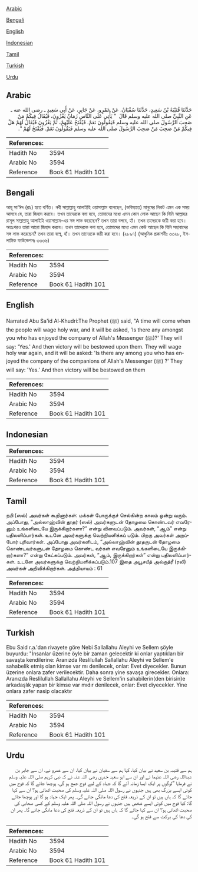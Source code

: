 [Arabic](#arabic)

[Bengali](#bengali)

[English](#english)

[Indonesian](#indonesian)

[Tamil](#tamil)

[Turkish](#turkish)

[Urdu](#urdu)

## Arabic


<div dir="rtl" lang="ar" style={{fontSize:'larger',backgroundColor:'#f8f9fa',padding:20}}>
حَدَّثَنَا قُتَيْبَةُ بْنُ سَعِيدٍ، حَدَّثَنَا سُفْيَانُ، عَنْ عَمْرٍو، عَنْ جَابِرٍ، عَنْ أَبِي سَعِيدٍ ـ رضى الله عنه ـ عَنِ النَّبِيِّ صلى الله عليه وسلم قَالَ ‏ "‏ يَأْتِي عَلَى النَّاسِ زَمَانٌ يَغْزُونَ، فَيُقَالُ فِيكُمْ مَنْ صَحِبَ الرَّسُولَ صلى الله عليه وسلم فَيَقُولُونَ نَعَمْ‏.‏ فَيُفْتَحُ عَلَيْهِمْ، ثُمَّ يَغْزُونَ فَيُقَالُ لَهُمْ هَلْ فِيكُمْ مَنْ صَحِبَ مَنْ صَحِبَ الرَّسُولَ صلى الله عليه وسلم فَيَقُولُونَ نَعَمْ‏.‏ فَيُفْتَحُ لَهُمْ ‏"‏‏.‏
</div>
<div style={{backgroundColor:'#f8f9fa',padding:20, marginBottom: 10}}><table> <thead> <tr> <th>References:</th> <th></th> </tr> </thead> <tbody><tr><td>Hadith No</td><td>3594</td></tr><tr><td>Arabic No</td><td>3594</td></tr><tr><td>Reference</td><td>Book 61 Hadith 101</td></tr></tbody></table></div>

## Bengali


<div dir="ltr" lang="bn" style={{fontSize:'larger',backgroundColor:'#f8f9fa',padding:20}}>
আবূ সা‘ঈদ (রাঃ) হতে বর্ণিত। নবী সাল্লাল্লাহু আলাইহি ওয়াসাল্লাম বলেছেন, (ভবিষ্যতে) মানুষের নিকট এমন এক সময় আসবে যে, তারা জিহাদ করবে। তখন তাদেরকে বলা হবে, তোমাদের মধ্যে এমন কোন লোক আছেন কি যিনি আল্লাহর রাসূল সাল্লাল্লাহু আলাইহি ওয়াসাল্লাম-এর সঙ্গ লাভ করেছেন? তখন তারা বলবে, হাঁ। তখন তাদেরকে জয়ী করা হবে। অতঃপরও তারা আরো জিহাদ করবে। তখন তাদেরকে বলা হবে, তোমাদের মধ্যে এমন কেউ আছেন কি যিনি সহাবাদের সঙ্গ লাভ করেছেন? তখন তারা বল্বে, হাঁ। তখন তাদেরকে জয়ী করা হবে। (২৮৯৭) (আধুনিক প্রকাশনীঃ ৩৩২৮, ইসলামিক ফাউন্ডেশনঃ ৩৩৩৬)
</div>
<div style={{backgroundColor:'#f8f9fa',padding:20, marginBottom: 10}}><table> <thead> <tr> <th>References:</th> <th></th> </tr> </thead> <tbody><tr><td>Hadith No</td><td>3594</td></tr><tr><td>Arabic No</td><td>3594</td></tr><tr><td>Reference</td><td>Book 61 Hadith 101</td></tr></tbody></table></div>

## English


<div dir="ltr" lang="en" style={{fontSize:'larger',backgroundColor:'#f8f9fa',padding:20}}>
Narrated Abu Sa'id Al-Khudri:The Prophet (ﷺ) said, "A time will come when the people will wage holy war, and it will be asked, 'Is there any amongst you who has enjoyed the company of Allah's Messenger (ﷺ)?' They will say: 'Yes.' And then victory will be bestowed upon them. They will wage holy war again, and it will be asked: 'Is there any among you who has enjoyed the company of the companions of Allah's Messenger (ﷺ) ?' They will say: 'Yes.' And then victory will be bestowed on them
</div>
<div style={{backgroundColor:'#f8f9fa',padding:20, marginBottom: 10}}><table> <thead> <tr> <th>References:</th> <th></th> </tr> </thead> <tbody><tr><td>Hadith No</td><td>3594</td></tr><tr><td>Arabic No</td><td>3594</td></tr><tr><td>Reference</td><td>Book 61 Hadith 101</td></tr></tbody></table></div>

## Indonesian


<div dir="ltr" lang="id" style={{fontSize:'larger',backgroundColor:'#f8f9fa',padding:20}}>

</div>
<div style={{backgroundColor:'#f8f9fa',padding:20, marginBottom: 10}}><table> <thead> <tr> <th>References:</th> <th></th> </tr> </thead> <tbody><tr><td>Hadith No</td><td>3594</td></tr><tr><td>Arabic No</td><td>3594</td></tr><tr><td>Reference</td><td>Book 61 Hadith 101</td></tr></tbody></table></div>

## Tamil


<div dir="ltr" lang="ta" style={{fontSize:'larger',backgroundColor:'#f8f9fa',padding:20}}>
நபி (ஸல்) அவர்கள் கூறினார்கள்: மக்கள் போருக்குச் செல்கின்ற காலம் ஒன்று வரும். அப்போது, “அல்லாஹ்வின் தூதர் (ஸல்) அவர்களுடன் தோழமை கொண்டவர் எவரேனும் உங்களிடையே இருக்கிறார்களா?” என்று வினவப்படும். அவர்கள், “ஆம்” என்று பதிலளிப்பார்கள். உடனே அவர்களுக்கு வெற்றியளிக்கப் படும். பிறகு அவர்கள் அறப்போர் புரிவார்கள். அப்போது அவர்களிடம், “அல்லாஹ்வின் தூதருடன் தோழமை கொண்டவர்களுடன் தோழமை கொண்ட வர்கள் எவரேனும் உங்களிடையே இருக்கிறார்களா?” என்று கேட்கப்படும். அவர்கள், “ஆம், இருக்கிறார்கள்” என்று பதிலளிப்பார்கள். உடனே அவர்களுக்கு வெற்றியளிக்கப்படும்.107 இதை அபூசயீத் அல்குத்ரீ (ரலி) அவர்கள் அறிவிக்கிறார்கள். அத்தியாயம் : 61
</div>
<div style={{backgroundColor:'#f8f9fa',padding:20, marginBottom: 10}}><table> <thead> <tr> <th>References:</th> <th></th> </tr> </thead> <tbody><tr><td>Hadith No</td><td>3594</td></tr><tr><td>Arabic No</td><td>3594</td></tr><tr><td>Reference</td><td>Book 61 Hadith 101</td></tr></tbody></table></div>

## Turkish


<div dir="ltr" lang="tr" style={{fontSize:'larger',backgroundColor:'#f8f9fa',padding:20}}>
Ebu Said r.a.'dan rivayete göre Nebi Sallallahu Aleyhi ve Sellem şöyle buyurdu: "İnsanlar üzerine öyle bir zaman gelecektir ki onlar yaptıkları bir savaşta kendilerine: Aranızda Reslilullah Sallallahu Aleyhi ve Sellem'e sahabelik etmiş olan kimse var mı denilecek, onlar: Evet diyecekler. Bunun üzerine onlara zafer verilecektir. Daha sonra yine savaşa girecekler. Onlara: Aranızda ResliluIlah Sallallahu Aleyhi ve Sellem'in sahabilerin(den birisin)e arkadaşlık yapan bir kimse var mıdır denilecek, onlar: Evet diyecekler. Yine onlara zafer nasip olacaktır
</div>
<div style={{backgroundColor:'#f8f9fa',padding:20, marginBottom: 10}}><table> <thead> <tr> <th>References:</th> <th></th> </tr> </thead> <tbody><tr><td>Hadith No</td><td>3594</td></tr><tr><td>Arabic No</td><td>3594</td></tr><tr><td>Reference</td><td>Book 61 Hadith 101</td></tr></tbody></table></div>

## Urdu


<div dir="rtl" lang="ur" style={{fontSize:'larger',backgroundColor:'#f8f9fa',padding:20}}>
ہم سے قتیبہ بن سعید نے بیان کیا، کہا ہم سے سفیان نے بیان کیا، ان سے عمرو نے، ان سے جابر بن عبداللہ رضی اللہ عنہما نے اور ان سے ابو سعید خدری رضی اللہ عنہ نے کہ نبی کریم صلی اللہ علیہ وسلم نے فرمایا ”لوگوں پر ایک ایسا زمانہ آئے گا کہ جہاد کے لیے فوج جمع ہو گی، پوچھا جائے گا کہ فوج میں کوئی ایسے بزرگ بھی ہیں جنہوں نے رسول اللہ صلی اللہ علیہ وسلم کی صحبت اٹھائی ہو؟ ان سے کہا جائے گا کہ ہاں ہیں تو ان کے ذریعہ فتح کی دعا مانگی جائے گی۔ پھر ایک جہاد ہو گا اور پوچھا جائے گا: کیا فوج میں کوئی ایسے شخص ہیں جنہوں نے رسول اللہ صلی اللہ علیہ وسلم کے کسی صحابی کی صحبت اٹھائی ہو؟ ان سے کہا جائے گا کہ ہاں ہیں تو ان کے ذریعہ فتح کی دعا مانگی جائے گا۔ پھر ان کی دعا کی برکت سے فتح ہو گی۔
</div>
<div style={{backgroundColor:'#f8f9fa',padding:20, marginBottom: 10}}><table> <thead> <tr> <th>References:</th> <th></th> </tr> </thead> <tbody><tr><td>Hadith No</td><td>3594</td></tr><tr><td>Arabic No</td><td>3594</td></tr><tr><td>Reference</td><td>Book 61 Hadith 101</td></tr></tbody></table></div>